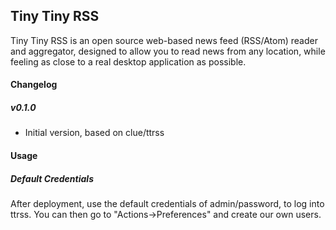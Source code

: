 ## Tiny Tiny RSS
Tiny Tiny RSS is an open source web-based news feed (RSS/Atom) reader and aggregator, designed to allow you to read news from any location, while feeling as close to a real desktop application as possible.

#### Changelog

##### v0.1.0
* Initial version, based on clue/ttrss

#### Usage

##### Default Credentials
After deployment, use the default credentials of admin/password, to log into ttrss. You can then go to "Actions->Preferences" and create our own users.
